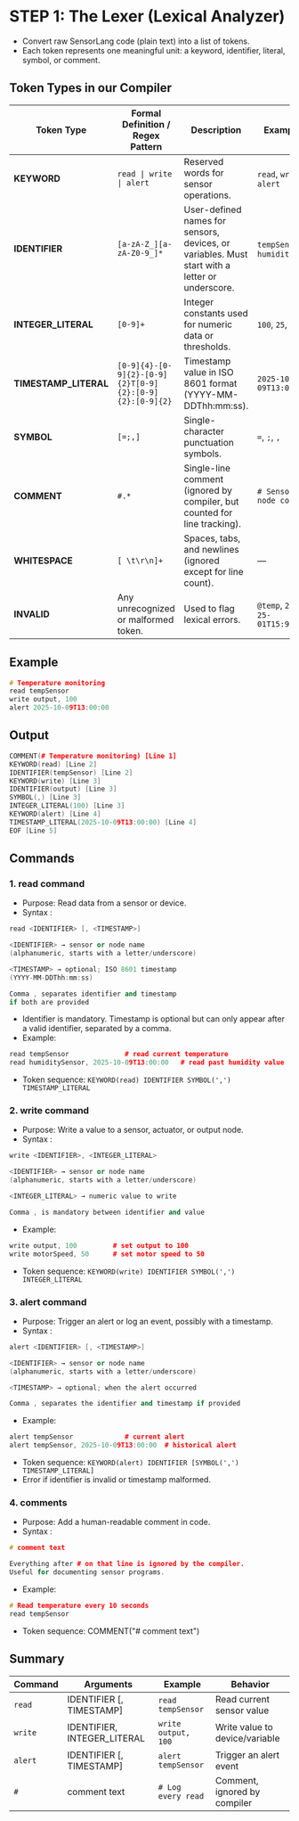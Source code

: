 # STEP 1: The Lexer (Lexical Analyzer)

- Convert raw SensorLang code (plain text) into a list of tokens.
- Each token represents one meaningful unit: a keyword, identifier, literal, symbol, or comment.

## Token Types in our Compiler

| **Token Type**        | **Formal Definition / Regex Pattern**                   | **Description**                                                                                | **Example**                  |
| --------------------- | ------------------------------------------------------- | ---------------------------------------------------------------------------------------------- | ---------------------------- |
| **KEYWORD**           | `read \| write \| alert`                                | Reserved words for sensor operations.                                                          | `read`, `write`, `alert`     |
| **IDENTIFIER**        | `[a-zA-Z_][a-zA-Z0-9_]*`                                | User-defined names for sensors, devices, or variables. Must start with a letter or underscore. | `tempSensor`, `humidity1`    |
| **INTEGER_LITERAL**   | `[0-9]+`                                                | Integer constants used for numeric data or thresholds.                                         | `100`, `25`, `999`           |
| **TIMESTAMP_LITERAL** | `[0-9]{4}-[0-9]{2}-[0-9]{2}T[0-9]{2}:[0-9]{2}:[0-9]{2}` | Timestamp value in ISO 8601 format (YYYY-MM-DDThh:mm:ss).                                      | `2025-10-09T13:00:00`        |
| **SYMBOL**            | `[=;,]`                                                 | Single-character punctuation symbols.                                                          | `=`, `;`, `,`                |
| **COMMENT**           | `#.*`                                                   | Single-line comment (ignored by compiler, but counted for line tracking).                      | `# Sensor node config`       |
| **WHITESPACE**        | `[ \t\r\n]+`                                            | Spaces, tabs, and newlines (ignored except for line count).                                    | —                            |
| **INVALID**           | Any unrecognized or malformed token.                    | Used to flag lexical errors.                                                                   | `@temp`, `20-25-01T15:99:00` |


## Example

```cpp
# Temperature monitoring
read tempSensor
write output, 100
alert 2025-10-09T13:00:00
```

## Output
```cpp
COMMENT(# Temperature monitoring) [Line 1]
KEYWORD(read) [Line 2]
IDENTIFIER(tempSensor) [Line 2]
KEYWORD(write) [Line 3]
IDENTIFIER(output) [Line 3]
SYMBOL(,) [Line 3]
INTEGER_LITERAL(100) [Line 3]
KEYWORD(alert) [Line 4]
TIMESTAMP_LITERAL(2025-10-09T13:00:00) [Line 4]
EOF [Line 5]
```

## Commands

### 1. read command
- Purpose: Read data from a sensor or device.
- Syntax : 
```cpp
read <IDENTIFIER> [, <TIMESTAMP>]

<IDENTIFIER> → sensor or node name 
(alphanumeric, starts with a letter/underscore)

<TIMESTAMP> → optional; ISO 8601 timestamp 
(YYYY-MM-DDThh:mm:ss)

Comma , separates identifier and timestamp 
if both are provided
```

- Identifier is mandatory. Timestamp is optional but can only appear after a valid identifier, separated by a comma.
- Example:
```cpp
read tempSensor              # read current temperature
read humiditySensor, 2025-10-09T13:00:00   # read past humidity value
```
- Token sequence: `KEYWORD(read) IDENTIFIER SYMBOL(',') TIMESTAMP_LITERAL`

### 2. write command
- Purpose: Write a value to a sensor, actuator, or output node.
- Syntax : 
```cpp
write <IDENTIFIER>, <INTEGER_LITERAL>

<IDENTIFIER> → sensor or node name 
(alphanumeric, starts with a letter/underscore)

<INTEGER_LITERAL> → numeric value to write

Comma , is mandatory between identifier and value
```

- Example:
```cpp
write output, 100         # set output to 100
write motorSpeed, 50      # set motor speed to 50
```
- Token sequence: `KEYWORD(write) IDENTIFIER SYMBOL(',') INTEGER_LITERAL`

### 3. alert command
- Purpose: Trigger an alert or log an event, possibly with a timestamp.
- Syntax : 
```cpp
alert <IDENTIFIER> [, <TIMESTAMP>]

<IDENTIFIER> → sensor or node name 
(alphanumeric, starts with a letter/underscore)

<TIMESTAMP> → optional; when the alert occurred

Comma , separates the identifier and timestamp if provided
```

- Example:
```cpp
alert tempSensor             # current alert
alert tempSensor, 2025-10-09T13:00:00  # historical alert
```
- Token sequence: `KEYWORD(alert) IDENTIFIER [SYMBOL(',') TIMESTAMP_LITERAL]`
- Error if identifier is invalid or timestamp malformed.


### 4. comments
- Purpose: Add a human-readable comment in code.
- Syntax : 
```cpp
# comment text

Everything after # on that line is ignored by the compiler.
Useful for documenting sensor programs.
```

- Example:
```cpp
# Read temperature every 10 seconds
read tempSensor
```
- Token sequence: COMMENT("# comment text")

## Summary
| Command | Arguments                   | Example             | Behavior                       |
| ------- | --------------------------- | ------------------- | ------------------------------ |
| `read`  | IDENTIFIER [, TIMESTAMP]    | `read tempSensor`   | Read current sensor value      |
| `write` | IDENTIFIER, INTEGER_LITERAL | `write output, 100` | Write value to device/variable |
| `alert` | IDENTIFIER [, TIMESTAMP]    | `alert tempSensor`  | Trigger an alert event         |
| `#`     | comment text                | `# Log every read`  | Comment, ignored by compiler   |
